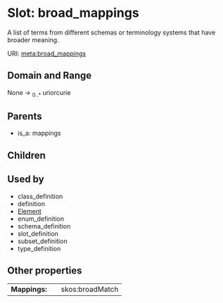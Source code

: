 
# Slot: broad_mappings


A list of terms from different schemas or terminology systems that have broader meaning.

URI: [meta:broad_mappings](https://w3id.org/biolink/biolinkml/meta/broad_mappings)


## Domain and Range

None ->  <sub>0..*</sub> uriorcurie

## Parents

 *  is_a: mappings

## Children


## Used by

 * class_definition
 * definition
 * [Element](Element.md)
 * enum_definition
 * schema_definition
 * slot_definition
 * subset_definition
 * type_definition

## Other properties

|  |  |  |
| --- | --- | --- |
| **Mappings:** | | skos:broadMatch |

